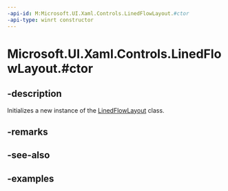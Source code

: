 ```yaml
---
-api-id: M:Microsoft.UI.Xaml.Controls.LinedFlowLayout.#ctor
-api-type: winrt constructor
---
```


# Microsoft.UI.Xaml.Controls.LinedFlowLayout.#ctor

<!--
public LinedFlowLayout ();
-->


## -description

Initializes a new instance of the [LinedFlowLayout](linedflowlayout.md) class.

## -remarks

## -see-also

## -examples


